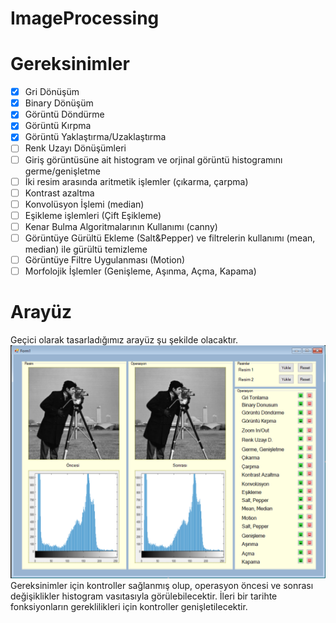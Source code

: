 # ImageProcessing
# Gereksinimler
- [x] Gri Dönüşüm
- [x] Binary Dönüşüm
- [x] Görüntü Döndürme
- [x] Görüntü Kırpma
- [x] Görüntü Yaklaştırma/Uzaklaştırma
- [ ] Renk Uzayı Dönüşümleri
- [ ] Giriş görüntüsüne ait histogram ve orjinal görüntü histogramını germe/genişletme
- [ ] İki resim arasında aritmetik işlemler (çıkarma, çarpma)
- [ ] Kontrast azaltma
- [ ] Konvolüsyon İşlemi (median)
- [ ] Eşikleme işlemleri (Çift Eşikleme)
- [ ] Kenar Bulma Algoritmalarının Kullanımı (canny)
- [ ] Görüntüye Gürültü Ekleme (Salt&Pepper) ve filtrelerin kullanımı (mean, median) ile gürültü temizleme
- [ ] Görüntüye Filtre Uygulanması (Motion)
- [ ] Morfolojik İşlemler (Genişleme, Aşınma, Açma, Kapama)

# Arayüz
Geçici olarak tasarladığımız arayüz şu şekilde olacaktır.
![Form Demo](./src/ui.png)
Gereksinimler için kontroller sağlanmış olup, operasyon öncesi ve sonrası değişiklikler histogram vasıtasıyla görülebilecektir.
İleri bir tarihte fonksiyonların gereklilikleri için kontroller genişletilecektir.
